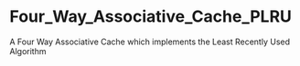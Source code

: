 # Four_Way_Associative_Cache_PLRU
A Four Way Associative Cache which implements the Least Recently Used Algorithm
